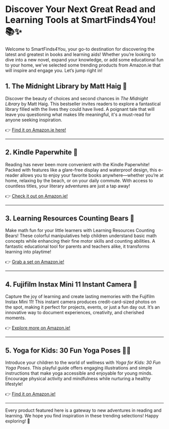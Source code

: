 # Discover Your Next Great Read and Learning Tools at SmartFinds4You! 📚✨

Welcome to SmartFinds4You, your go-to destination for discovering the latest and greatest in books and learning aids! Whether you’re looking to dive into a new novel, expand your knowledge, or add some educational fun to your home, we've selected some trending products from Amazon.ie that will inspire and engage you. Let’s jump right in! 

## 1. **The Midnight Library by Matt Haig** 📖

Discover the beauty of choices and second chances in *The Midnight Library* by Matt Haig. This bestseller invites readers to explore a fantastical library filled with the lives they could have lived. A poignant tale that will leave you questioning what makes life meaningful, it's a must-read for anyone seeking inspiration. 

👉 [Find it on Amazon.ie here!](https://www.amazon.ie/s?k=The+Midnight+Library+Matt+Haig&tag=smartfinds403-21&language=en_IE&linkCode=ll1&ref_=as_li_ss_tl)

---

## 2. **Kindle Paperwhite** 📱

Reading has never been more convenient with the Kindle Paperwhite! Packed with features like a glare-free display and waterproof design, this e-reader allows you to enjoy your favorite books anywhere—whether you’re at home, relaxing by the beach, or on your daily commute. With access to countless titles, your literary adventures are just a tap away! 

👉 [Check it out on Amazon.ie!](https://www.amazon.ie/s?k=Kindle+Paperwhite&tag=smartfinds403-21&language=en_IE&linkCode=ll1&ref_=as_li_ss_tl)

---

## 3. **Learning Resources Counting Bears** 🐻

Make math fun for your little learners with Learning Resources Counting Bears! These colorful manipulatives help children understand basic math concepts while enhancing their fine motor skills and counting abilities. A fantastic educational tool for parents and teachers alike, it transforms learning into playtime!

👉 [Grab a set on Amazon.ie!](https://www.amazon.ie/s?k=Learning+Resources+Counting+Bears&tag=smartfinds403-21&language=en_IE&linkCode=ll1&ref_=as_li_ss_tl)

---

## 4. **Fujifilm Instax Mini 11 Instant Camera** 📸

Capture the joy of learning and create lasting memories with the Fujifilm Instax Mini 11! This instant camera produces credit-card-sized photos on the spot, making it perfect for projects, events, or just a fun day out. It’s an innovative way to document experiences, creativity, and cherished moments.

👉 [Explore more on Amazon.ie!](https://www.amazon.ie/s?k=Fujifilm+Instax+Mini+11&tag=smartfinds403-21&language=en_IE&linkCode=ll1&ref_=as_li_ss_tl)

---

## 5. **Yoga for Kids: 30 Fun Yoga Poses** 🧘‍♀️

Introduce your children to the world of wellness with *Yoga for Kids: 30 Fun Yoga Poses*. This playful guide offers engaging illustrations and simple instructions that make yoga accessible and enjoyable for young minds. Encourage physical activity and mindfulness while nurturing a healthy lifestyle!

👉 [Find it on Amazon.ie!](https://www.amazon.ie/s?k=Yoga+for+Kids+30+Fun+Yoga+Poses&tag=smartfinds403-21&language=en_IE&linkCode=ll1&ref_=as_li_ss_tl)

---

Every product featured here is a gateway to new adventures in reading and learning. We hope you find inspiration in these trending selections! Happy exploring! 🎉